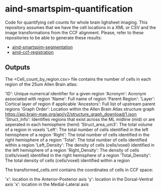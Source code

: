 # aind-smartspim-quantification

Code for quantifying cell counts for whole brain lighsheet imaging. This repository assumes that we have the cell locations in a XML or CSV and the image transformations from the CCF alignment.
Please, refer to these repositories to be able to generate these results:

- [aind-smartspim-segmentation](https://github.com/AllenNeuralDynamics/aind-SmartSPIM-segmentation)
- [aind-ccf-registration](https://github.com/AllenNeuralDynamics/aind-ccf-registration)

## Outputs

The <Cell_count_by_region.csv> file contains the number of cells in each region of the 25um Allen Brain atlas:

'ID': Unique numerical identifier for a given region
'Acronym': Acronym associated with region
'Name': Full name of region
'Parent Region': 
'Layer': Cortical layer of region if applicable
'Ancestors': Full list of upstream parent regions
'Graph Order': Location within the Allen Brain Atlas structure graph https://api.brain-map.org/api/v2/structure_graph_download/1.json
'Struct_Info': Identifies regions that exist across the ML midline (mid) or are seperated in each hemisphere (hemi)
'Struct_area_um3': The total volume of a region in voxels 
'Left': The total number of cells identified in the left hemisphere of a region
'Right': The total number of cells identified in the right hemisphere of a region
'Total': The total number of cells identified within a region
'Left_Density': The density of cells (cells/voxel) identified in the left hemisphere of a region
'Right_Density': The density of cells (cells/voxel) identified in the right hemisphere of a region
'Total_Density': The total density of cells (cells/voxel) identified within a region

The transformed_cells.xml contains the coordinates of cells in CCF space:

'x': location in the Anterior-Posterior axis
'y': location in the Dorsal-Ventral axis
'x': location in the Medial-Lateral axis

